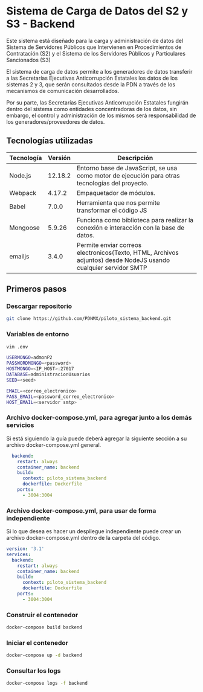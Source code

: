 # Sistema de Carga de Datos del S2 y S3 - Backend

Este sistema está diseñado para la carga y administración de datos del Sistema de Servidores Públicos que Intervienen en Procedimientos de Contratación (S2) y el Sistema de los Servidores Públicos y Particulares Sancionados (S3)

El sistema de carga de datos  permite a los generadores de datos transferir a las Secretarías Ejecutivas Anticorrupción Estatales los datos de los sistemas 2 y 3, que serán consultados desde la PDN a través de los mecanismos de comunicación desarrollados.

Por su parte, las Secretarías Ejecutivas Anticorrupción Estatales fungirán dentro del sistema como entidades concentradoras de los datos, sin embargo, el control y administración de los mismos será responsabilidad de los generadores/proveedores de datos.

## Tecnologías utilizadas

|Tecnología|Versión|Descripción|
|----------------|-------------------------------|--------------------------------------------------------------|
|Node.js|12.18.2|Entorno base de JavaScript, se usa como motor de ejecución para otras tecnologías del proyecto.|
|Webpack|4.17.2|Empaquetador de módulos.|
|Babel|7.0.0|Herramienta que nos permite transformar el código JS|
|Mongoose|5.9.26|Funciona como biblioteca para realizar la conexión e interacción con la base de datos.|
|emailjs|3.4.0|Permite enviar correos electronicos(Texto, HTML, Archivos adjuntos) desde NodeJS usando cualquier servidor SMTP|

## Primeros pasos

### Descargar repositorio
```bash
git clone https://github.com/PDNMX/piloto_sistema_backend.git
```

### Variables de entorno
```bash
vim .env
```
```bash
USERMONGO=admonP2
PASSWORDMONGO=<password>
HOSTMONGO=<IP_HOST>:27017
DATABASE=administracionUsuarios
SEED=<seed>

EMAIL=<correo_electronico>
PASS_EMAIL=<password_correo_electronico>
HOST_EMAIL=<servidor smtp>
```

### Archivo docker-compose.yml, para agregar junto a los demás servicios

Si está siguiendo la guía puede deberá agregar la siguiente sección a su archivo docker-compose.yml general.

```YAML
  backend:
    restart: always
    container_name: backend
    build:
      context: piloto_sistema_backend
      dockerfile: Dockerfile
    ports:
      - 3004:3004
```

### Archivo docker-compose.yml, para usar de forma independiente
Si lo que desea es hacer un despliegue independiente puede crear un archivo docker-compose.yml dentro de la carpeta del código.
```YAML
version: '3.1'
services:
  backend:
    restart: always
    container_name: backend
    build:
      context: piloto_sistema_backend
      dockerfile: Dockerfile
    ports:
      - 3004:3004
```

### Construir el contenedor
```bash
docker-compose build backend
```

### Iniciar el contenedor
```bash
docker-compose up -d backend
```

### Consultar los logs
```bash
docker-compose logs -f backend
```
